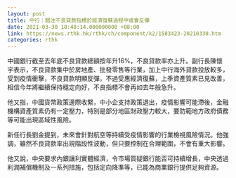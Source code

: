 ```yaml
---
layout: post
title: 中行：關注不良貸款指標於經濟復蘇過程中或會反彈
date: 2021-03-30 18:40:14.000000000 +08:00
link: https://news.rthk.hk/rthk/ch/component/k2/1583423-20210330.htm
categories: rthk
---
```


中國銀行截至去年底不良貸款總額按年升16%，不良貸款率亦上升。副行長陳懷宇表示，不良貸款集中於房地產、批發零售等行業，加上中行海外貸款投放較多，受到疫情衝擊，不良貸款明顯反彈，不過受惠經濟復蘇，上季資產質素已見改善，相信今年將繼續保持穩定向好，不良指標不會再如去年般急升。

他又指，中國貨幣政策邊際收緊，中小企支持政策退出，疫情影響可能滯後，金融機構資產質素仍有一定壓力，特別是部分地區財政壓力較大，要防範地方政府債務等可能出現區域性風險。

新任行長劉金提到，未來會針對航空等持續受疫情影響的行業檢視風險情況。他強調，雖然不良貸款率出現階段性波動，但只要控制在合理範圍，不會有重大影響。

他又說，中央要求內銀讓利實體經濟，令市場質疑銀行能否可持續增長，中央透過利潤補償機制及一系列措施，包括定向降準等，已能為商業銀行提供足夠資源。
